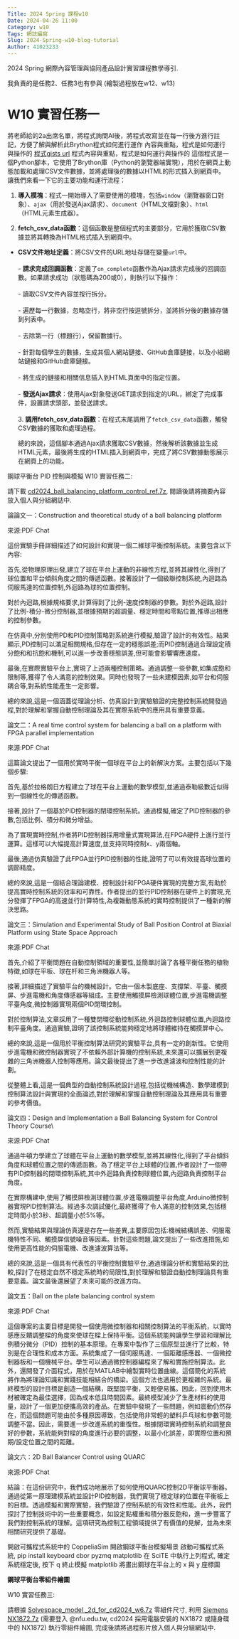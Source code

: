```yaml
---
Title: 2024 Spring 課程w10
Date: 2024-04-26 11:00
Category: w10
Tags: 網誌編寫
Slug: 2024-Spring-w10-blog-tutorial
Author: 41023233
---
```


2024 Spring 網際內容管理與協同產品設計實習課程教學導引.

<!-- PELICAN_END_SUMMARY -->

我負責的是任務2、任務3也有參與 (繪製過程放在w12、w13)

# W10 實習任務一
將老師給的2a出席名單，將程式詢問AI後，將程式改寫並在每一行後方進行註記，方便了解與解析此Brython程式如何進行運作
內容與重點，程式是如何運行與操作的
<a href="https://gist.githubusercontent.com/41023124/500875a36052f90472928c0fd722707e/raw/42ccb4354ff3beaf2b5771b40cd2133d1d8c944d/2a2">程式gists url</a>
程式內容與重點，程式是如何運行與操作的
這個程式是一個Python腳本，它使用了Brython庫（Python的瀏覽器端實現），用於在網頁上動態加載和處理CSV文件數據，並將處理後的數據以HTML的形式插入到網頁中。
讓我們來看一下它的主要功能和運行流程：
1. **導入模塊**：程式一開始導入了需要使用的模塊，包括`window`（瀏覽器窗口對象）、`ajax`（用於發送Ajax請求）、`document`（HTML文檔對象）、`html`（HTML元素生成器）。</p>
2. **fetch_csv_data函數**：這個函數是整個程式的主要部分，它用於獲取CSV數據並將其轉換為HTML格式插入到網頁中。
- **CSV文件地址定義**：將CSV文件的URL地址存儲在變量`url`中。<br> <br> - **請求完成回調函數**：定義了`on_complete`函數作為Ajax請求完成後的回調函數。如果請求成功（狀態碼為200或0），則執行以下操作：<br> <br> - 讀取CSV文件內容並按行拆分。<br> <br> - 遍歷每一行數據，忽略空行，將非空行按逗號拆分，並將拆分後的數據存儲到列表中。<br> <br> - 去除第一行（標題行），保留數據行。<br> <br> - 針對每個學生的數據，生成其個人網站鏈接、GitHub倉庫鏈接，以及小組網站鏈接和GitHub倉庫鏈接。<br> <br> - 將生成的鏈接和相關信息插入到HTML頁面中的指定位置。<br> <br> - **發送Ajax請求**：使用Ajax對象發送GET請求到指定的URL，綁定了完成事件，設置請求頭部，並發送請求。<br> <br>3. **調用fetch_csv_data函數**：在程式末尾調用了`fetch_csv_data`函數，觸發CSV數據的獲取和處理過程。</p>
總的來說，這個腳本通過Ajax請求獲取CSV數據，然後解析該數據並生成HTML元素，最後將生成的HTML插入到網頁中，完成了將CSV數據動態展示在網頁上的功能。



鋼球平衡台 PID 控制與模擬
W10 實習任務二:
<p>請下載<span>&nbsp;</span><a href="http://229.cycu.org/cd2024_ball_balancing_platform_control_ref.7z">cd2024_ball_balancing_platform_control_ref.7z</a>, 閱讀後請將摘要內容放入個人與分組網誌中.</p>
論論文一：Construction and theoretical study of a ball balancing platform

來源:PDF Chat

這份實驗手冊詳細描述了如何設計和實現一個二維球平衡控制系統。主要包含以下內容:

首先,從物理原理出發,建立了球在平台上運動的非線性方程,並將其線性化,得到了球位置和平台傾斜角度之間的傳遞函數。接著設計了一個級聯控制系統,內迴路為伺服馬達的位置控制,外迴路為球的位置控制。

對於內迴路,根據規格要求,計算得到了比例-速度控制器的參數。對於外迴路,設計了比例-積分-微分控制器,並根據預期的超調量、穩定時間和零點位置,推導出相應的控制參數。

在仿真中,分別使用PD和PID控制策略對系統進行模擬,驗證了設計的有效性。結果顯示,PD控制可以滿足相關規格,但存在一定的穩態誤差;而PID控制通過合理設定積分飽和和抗飽和機制,可以進一步改善穩態誤差,但可能會影響響應速度。

最後,在實際實驗平台上,實現了上述兩種控制策略。通過調整一些參數,如集成飽和限制等,獲得了令人滿意的控制效果。同時也發現了一些未建模因素,如平台和伺服耦合等,對系統性能產生一定影響。

總的來說,這是一個涵蓋從理論分析、仿真設計到實驗驗證的完整控制系統開發過程,對於理解和掌握自動控制理論及其在實際系統中的應用具有重要意義。



論文二：A real time control system for balancing a ball on a platform with FPGA parallel implementation

來源:PDF Chat

這篇論文提出了一個用於實時平衡一個球在平台上的新解決方案。主要包括以下幾個步驟:

首先,基於拉格朗日方程建立了球在平台上運動的數學模型,並通過泰勒級數近似得到一個線性化的傳遞函數。

接著,設計了一個基於PID控制器的閉環控制系統。通過模擬,確定了PID控制器的參數,包括比例、積分和微分增益。

為了實現實時控制,作者將PID控制器採用增量式實現算法,在FPGA硬件上進行並行運算。這樣可以大幅提高計算速度,並支持同時控制x、y兩個軸。

最後,通過仿真驗證了此FPGA並行PID控制器的性能,證明了可以有效提高球位置的調節精度。

總的來說,這是一個結合理論建模、控制設計和FPGA硬件實現的完整方案,有助於提高實時控制系統的效率和可靠性。作者提出的並行PID控制器在硬件上的實現,充分發揮了FPGA的高速並行計算特性,為複雜動態系統的實時控制提供了一種新的解決思路。



論文三：Simulation and Experimental Study of Ball Position Control at Biaxial Platform using State Space Approach

來源:PDF Chat

首先,介紹了平衡問題在自動控制領域的重要性,並簡單討論了各種平衡任務的植物特徵,如球在平板、球在杆和三角洲機器人等。

接著,詳細描述了實驗平台的機械設計。它由一個木製底座、支撐架、平臺、觸摸屏、步進電機和角度傳感器等組成。主要使用觸摸屏檢測球體位置,步進電機調整平臺角度,微控制器實現兩個PID閉環控制。

對於控制算法,文章採用了一種雙閉環從動控制系統,外迴路控制球體位置,內迴路控制平臺角度。通過實驗,證明了該控制系統能夠穩定地將球體維持在觸摸屏中心。

總的來說,這是一個用於平衡控制算法研究的實驗平台,具有一定的創新性。它使用步進電機和微控制器實現了不依賴外部計算機的控制系統,未來還可以擴展到更複雜的三角洲機器人控制等應用。論文最後提出了進一步改進濾波和控制性能的計劃。

從整體上看,這是一個典型的自動控制系統設計過程,包括從機械構造、數學建模到控制算法設計與實現的全面論述,對於理解和掌握自動控制理論及其應用具有重要的參考價值。



論文四：Design and Implementation a Ball Balancing System for Control Theory Course\

來源:PDF Chat

通過牛頓力學建立了球體在平台上運動的數學模型,並將其線性化,得到了平台傾斜角度和球體位置之間的傳遞函數。為了穩定平台上球體的位置,作者設計了一個帶有PID控制器的閉環控制系統,其中外迴路負責控制球體位置,內迴路負責控制平台角度。

在實際構建中,使用了觸摸屏檢測球體位置,步進電機調整平台角度,Arduino微控制器實現PID控制算法。經過多次調試優化,最終獲得了令人滿意的控制效果,包括穩定時間小於3秒、超調量小於5%等。

然而,實驗結果與理論仿真還是存在一些差異,主要原因包括:機械結構誤差、伺服電機特性不同、觸摸屏信號噪音等因素。針對這些問題,論文提出了一些改進措施,如使用更高性能的伺服電機、改進濾波算法等。

總的來說,這是一個具有代表性的平衡控制實驗平台,通過理論分析和實驗結果的比較,探討了在穩定自然不穩定系統時的局限性,對於理解和驗證自動控制理論具有重要意義。論文最後還展望了未來可能的改進方向。

論文五：Ball on the plate balancing control system

來源:PDF Chat

這個專案的主要目標是開發一個使用微控制器和相關控制算法的平衡系統，以實時感應反饋調整樑的角度來使球在樑上保持平衡。這個系統能夠讓學生學習和理解比例積分微分（PID）控制的基本原理。在專案中製作了三個原型並進行了比較，特別是在合理性和成本方面。系統集成了一個伺服馬達、一個距離感應器、一個微控制器板和一個機械平台。學生可以通過微控制器編程來了解和實施控制算法。此外，還開發了介面程式，用於在MATLAB中繪製實時位置曲線。這個簡化的系統將作為將理論知識和實踐技能相結合的橋梁。這個方法也適用於更複雜的系統。最終模型的設計目標是創造一個結構，既堅固平衡，又輕便易攜。因此，回到使用木材被確定為最佳選擇，因為成本低且時間因素。最終模型減少了生產材料的使用量，設計了一個更加便攜高效的產品。在實驗中發現了一些問題，例如震動仍然存在，而這個問題可能由於多種原因導致，包括使用非常輕的塑料乒乓球和參數可能調整不當。因此，需要進一步改進系統的重復性。根據閉環實時控制系統和調整良好的參數，系統能夠對樑的角度進行必要的調整，以最小化誤差，即實際位置和預期/設定位置之間的距離。

論文六：2D Ball Balancer Control using QUARC

來源:PDF Chat

結論：在這份研究中，我們成功地展示了如何使用QUARC控制2D平衡球平衡器。通過從第一原理建模系統並設計PID控制器，我們實現了穩定球的位置在平衡板上的目標。透過模擬和實際實驗，我們驗證了控制系統的有效性和性能。此外，我們探討了控制技術中的一些重要概念，如設定點權重和積分器反飽和，進一步豐富了我們對控制系統的理解。這項研究為控制工程領域提供了有價值的見解，並為未來相關研究提供了基礎。


<p>開啟可攜程式系統中的 CoppeliaSim 開啟鋼球平衡台模擬場景 啟動可攜程式系統, pip install keyboard cbor pyzmq matplotlib 在 SciTE 中執行上列程式, 確定系統穩定後, 按下 q 終止模擬 matplotlib 將畫出鋼球在平台上的 x 與 y 座標圖</p>
<p></p>
<p><strong>鋼球平衡台零組件繪圖</strong></p>
<p>W10 實習任務三:</p>
<p>請根據<span>&nbsp;</span><a href="https://mde.tw/cd2024/downloads/Solvespace_model%20_2d_for_cd2024_w6.7z">Solvespace_model _2d_for_cd2024_w6.7z</a><span>&nbsp;</span>零組件尺寸, 利用<span>&nbsp;</span><a href="https://nfuedu-my.sharepoint.com/:u:/g/personal/yen_nfu_edu_tw/EehhlaMDzTxAlOBppbPSoPwBCzsOQxvshtNL8xJel-zbJQ?e=YwKvdH">Siemens NX1872.7z</a><span>&nbsp;</span>(需要登入 @nfu.edu.tw, cd2024 採用電腦安裝的 NX1872 或隨身碟中的 NX1872) 執行零組件繪圖, 完成後請將過程影片放入個人與分組網站中.</p>